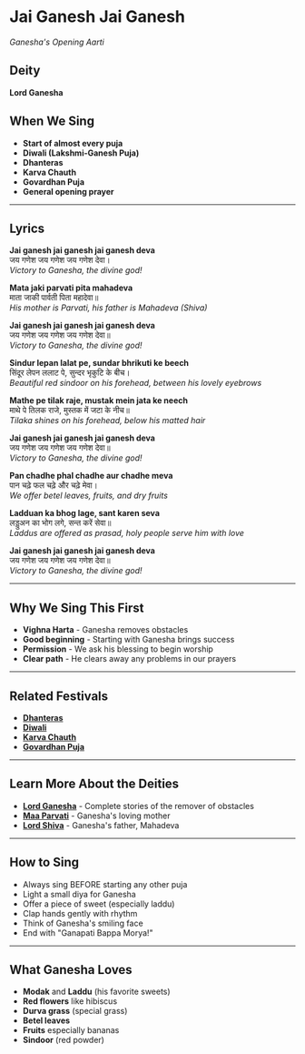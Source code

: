 # Jai Ganesh Jai Ganesh
*Ganesha's Opening Aarti*

## Deity
**Lord Ganesha**

## When We Sing
- **Start of almost every puja**
- **Diwali (Lakshmi-Ganesh Puja)**
- **Dhanteras**
- **Karva Chauth**
- **Govardhan Puja**
- **General opening prayer**

---

## Lyrics

**Jai ganesh jai ganesh jai ganesh deva**  
जय गणेश जय गणेश जय गणेश देवा।  
*Victory to Ganesha, the divine god!*

**Mata jaki parvati pita mahadeva**  
माता जाकी पार्वती पिता महादेवा॥  
*His mother is Parvati, his father is Mahadeva (Shiva)*

**Jai ganesh jai ganesh jai ganesh deva**  
जय गणेश जय गणेश जय गणेश देवा॥  
*Victory to Ganesha, the divine god!*

**Sindur lepan lalat pe, sundar bhrikuti ke beech**  
सिंदूर लेपन ललाट पे, सुन्दर भृकुटि के बीच।  
*Beautiful red sindoor on his forehead, between his lovely eyebrows*

**Mathe pe tilak raje, mustak mein jata ke neech**  
माथे पे तिलक राजे, मुस्तक में जटा के नीच॥  
*Tilaka shines on his forehead, below his matted hair*

**Jai ganesh jai ganesh jai ganesh deva**  
जय गणेश जय गणेश जय गणेश देवा॥  
*Victory to Ganesha, the divine god!*

**Pan chadhe phal chadhe aur chadhe meva**  
पान चढ़े फल चढ़े और चढ़े मेवा।  
*We offer betel leaves, fruits, and dry fruits*

**Ladduan ka bhog lage, sant karen seva**  
लड्डुअन का भोग लगे, सन्त करें सेवा॥  
*Laddus are offered as prasad, holy people serve him with love*

**Jai ganesh jai ganesh jai ganesh deva**  
जय गणेश जय गणेश जय गणेश देवा॥  
*Victory to Ganesha, the divine god!*

---

## Why We Sing This First
- **Vighna Harta** - Ganesha removes obstacles
- **Good beginning** - Starting with Ganesha brings success
- **Permission** - We ask his blessing to begin worship
- **Clear path** - He clears away any problems in our prayers

---

## Related Festivals

- **[Dhanteras](../festivals/12-dhanteras.md)**
- **[Diwali](../festivals/13-diwali.md)**
- **[Karva Chauth](../festivals/11-karva-chauth.md)**
- **[Govardhan Puja](../festivals/14-govardhan-puja.md)**

---

## Learn More About the Deities

- **[Lord Ganesha](../deities/03-lord-ganesha.md)** - Complete stories of the remover of obstacles
- **[Maa Parvati](../deities/08-maa-parvati.md)** - Ganesha's loving mother
- **[Lord Shiva](../deities/01-lord-shiva.md)** - Ganesha's father, Mahadeva

---

## How to Sing
- Always sing BEFORE starting any other puja
- Light a small diya for Ganesha
- Offer a piece of sweet (especially laddu)
- Clap hands gently with rhythm
- Think of Ganesha's smiling face
- End with "Ganapati Bappa Morya!"

---

## What Ganesha Loves
- **Modak** and **Laddu** (his favorite sweets)
- **Red flowers** like hibiscus
- **Durva grass** (special grass)
- **Betel leaves**
- **Fruits** especially bananas
- **Sindoor** (red powder)

